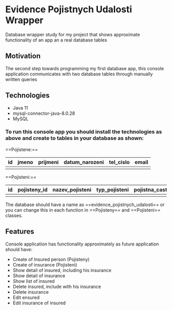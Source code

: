 # Evidence Pojistnych Udalosti Wrapper
Database wrapper study for my project that shows approximate functionality of an app an a real database tables

## Motivation

The second step towards programming my first database app, this console application communicates with two database tables through manually written queries

## Technologies

- Java 11
- mysql-connector-java-8.0.28
- MySQL

### To run this console app you should install the technologies as above and create to tables in your database as shown:

==Pojistene:==

| id | jmeno | prijmeni | datum_narozeni | tel_cislo | email |
|:--:| :---: | :------: | :------------: | :-------: | :---: |
|    |       |          |                |           |       |

==Pojisteni:==

| id | pojisteny_id | nazev_pojisteni | typ_pojisteni | pojistna_castka |
|:--:| :----------: | :-------------: | :-----------: | :-------------: |
|    |              |                 |               |                 | 


The database should have a name as ==evidence_pojistnych_udalosti== or you can change this in each function in ==Pojisteny== and ==Pojisteni== classes.

## Features

Console application has functionality approximately as future application should have:

- Create of Insured person (Pojisteny)
- Create of insurance (Pojisteni)
- Show detail of insured, including his insurance
- Show detail of insurance
- Show list of insured
- Delete insured, include with his insurance
- Delete insurance
- Edit ensured
- Edit insurance of insured
